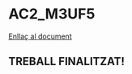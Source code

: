 # AC2_M3UF5

[Enllaç al document](https://docs.google.com/document/d/1Sgrc8eSp6NImklPkhxp0yCL6I7O3ebQFuPNBKnL1SmU/edit?usp=sharing)

## TREBALL FINALITZAT!
